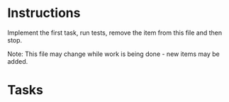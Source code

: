 # Instructions

Implement the first task, run tests, remove the item from this file and then stop.

Note: This file may change while work is being done - new items may be added.

# Tasks
